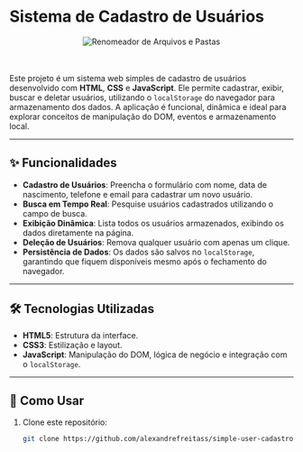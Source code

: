 # Sistema de Cadastro de Usuários

<div align="center">
    <img src="https://github.com/user-attachments/assets/45514bb1-bc82-4a87-8632-d398c0dcd091" alt="Renomeador de Arquivos e Pastas" />
</div>
<br/><br/>

Este projeto é um sistema web simples de cadastro de usuários desenvolvido com **HTML**, **CSS** e **JavaScript**. Ele permite cadastrar, exibir, buscar e deletar usuários, utilizando o `localStorage` do navegador para armazenamento dos dados. A aplicação é funcional, dinâmica e ideal para explorar conceitos de manipulação do DOM, eventos e armazenamento local.

---

## ✨ Funcionalidades

- **Cadastro de Usuários**: Preencha o formulário com nome, data de nascimento, telefone e email para cadastrar um novo usuário.
- **Busca em Tempo Real**: Pesquise usuários cadastrados utilizando o campo de busca.
- **Exibição Dinâmica**: Lista todos os usuários armazenados, exibindo os dados diretamente na página.
- **Deleção de Usuários**: Remova qualquer usuário com apenas um clique.
- **Persistência de Dados**: Os dados são salvos no `localStorage`, garantindo que fiquem disponíveis mesmo após o fechamento do navegador.

---

## 🛠 Tecnologias Utilizadas

- **HTML5**: Estrutura da interface.
- **CSS3**: Estilização e layout.
- **JavaScript**: Manipulação do DOM, lógica de negócio e integração com o `localStorage`.

---

## 🚀 Como Usar

1. Clone este repositório:
   ```bash
   git clone https://github.com/alexandrefreitass/simple-user-cadastro
